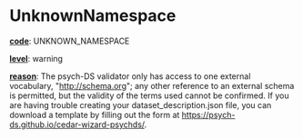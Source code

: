 # UnknownNamespace

[**code**](/en/latest/reference/schema/meta/defs/code): UNKNOWN_NAMESPACE

[**level**](/en/latest/reference/schema/meta/defs/level): warning

[**reason**](/en/latest/reference/schema/meta/defs/reason): The psych-DS validator only has access to one external vocabulary, "http://schema.org"; any other reference to an external schema is permitted, but the validity of the terms used cannot be confirmed. If you are having trouble creating your dataset_description.json file, you can download a template by filling out the form at https://psych-ds.github.io/cedar-wizard-psychds/.